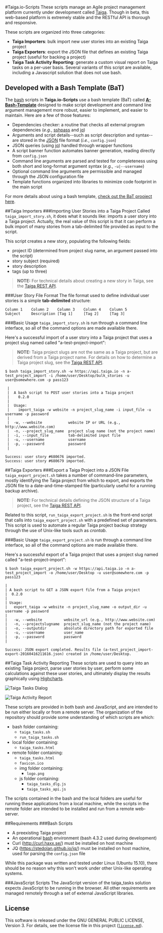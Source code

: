 #Taiga.io-Scripts
These scripts manage an Agile project management platform currently under development called [Taiga](http://taiga.io "Taiga project management platform"). 
Though in beta, this web-based platform is extremely stable and the RESTful API is thorough and responsive.

These scripts are organized into three categories:

- **Taiga Importers**: bulk import new user stories into an existing Taiga project
- **Taiga Exporters**: export the JSON file that defines an existing Taiga project (useful for backing a project)
- **Taiga Task Activity Reporting**: generate a custom visual report on Taiga tasks on a per-user basis. Several variants of this script are available, including a Javascript solution that does not use bash.

## Developed with a Bash Template (BaT)

The [bash](https://en.wikipedia.org/wiki/Bash_%28Unix_shell%29) scripts in **Taiga.io-Scripts** use a bash template (BaT) called **[A-Bash-Template](https://github.com/richbl/a-bash-template)** designed to make script development and command line argument management more robust, easier to implement, and easier to maintain. Here are a few of those features:

- Dependencies checker: a routine that checks all external program dependencies (*e.g.*, [sshpass](http://linux.die.net/man/1/sshpass) and [jq](https://stedolan.github.io/jq/))
- Arguments and script details--such as script description and syntax--are stored in the [JSON](http://www.json.org/) file format (*i.e.*, `config.json`)
- JSON queries (using [jq](https://stedolan.github.io/jq/)) handled through wrapper functions
- A script banner function automates banner generation, reading directly from `config.json`
- Command line arguments are parsed and tested for completeness using both short and long-format argument syntax (*e.g.*, `-u|--username`)
- Optional command line arguments are permissible and managed through the JSON configuration file
- Template functions organized into libraries to minimize code footprint in the main script

For more details about using a bash template, [check out the BaT prooject here](https://github.com/richbl/a-bash-template).

##Taiga Importers
###Importing User Stories into a Taiga Project
Called `taiga_import_story.sh`, it does what it sounds like: imports a user story into a Taiga project. Actually, the real value of this script is that it can perform a bulk import of many stories from a tab-delimited file provided as input to the script.

This script creates a new story, populating the following fields:

- project ID (determined from project slug name, an argument passed into the script)
- story subject (required)
- story description
- tags (up to three)

> **NOTE:** For technical details about creating a new story in Taiga, see the [Taiga REST API](https://taigaio.github.io/taiga-doc/dist/api.html#user-stories-create).

###User Story File Format
The file format used to define individual user stories is a simple **tab-delimited** structure:

	Column 1	Column 2	Column 3	Column 4	Column 5
	Subject	    Description	[Tag 1]	    [Tag 2]	    [Tag 3]

###Basic Usage
`taiga_import_story.sh` is run through a command line interface, so all of the command options are made available there.

Here's a successful import of a user story into a Taiga project that uses a project slug named called "a-test-project-import":

>**NOTE:** Taiga project slugs are not the same as a Taiga project, but are derived from a Taiga project name. For details on how to determine a Taiga project slug, see the [Taiga REST API](https://taigaio.github.io/taiga-doc/dist/api.html#_projects).

	$ bash taiga_import_story.sh -w https://api.taiga.io -n a-test_project_import -i /home/user/Desktop/bulk_stories -u user@somewhere.com -p pass123
	
	 |
	 |  A bash script to POST user stories into a Taiga project
	 |    0.2.0
	 |
	 |  Usage:
	 |    import_taiga -w website -n project_slug_name -i input_file -u username -p password
	 |
	 |  -w, --website            website IP or URL (e.g., http://www.website.com)
	 |  -n, --project_slug_name  project slug name (not the project name)
	 |  -i, --input_file         tab-delimited input file
	 |  -u, --username           username
	 |  -p, --password           password
	 |
	
	Success: user story #680676 imported.
	Success: user story #680679 imported.


##Taiga Exporters
###Export a Taiga Project into a JSON File
`taiga_export_project.sh` takes a number of command-line parameters, mostly identifying the Taiga project from which to export, and exports the JSON file to a date-and-time-stamped file (particularly useful for a running backup archive).

>**NOTE:** For technical details defining the JSON structure of a Taiga project, see the [Taiga REST API](https://taigaio.github.io/taiga-doc/dist/api.html#export-import-export-dump).

Related to this script, `run_taiga_export_project.sh` is the front-end script that calls into `taiga_export_project.sh` with a predefined set of parameters. This script is used to automate a regular Taiga project backup strategy through the use of Unix-like tools such as *crontab*.

###Basic Usage
`taiga_export_project.sh` is run through a command line interface, so all of the command options are made available there.

Here's a successful export of a Taiga project that uses a project slug named called "a-test-project-import":

	$ bash taiga_export_project.sh -w https://api.taiga.io -n a-test_project_import -o /home/user/Desktop -u user@somewhere.com -p pass123
	
	|
	| A bash script to GET a JSON export file from a Taiga project
	|  0.2.0
	|
	| Usage:
	|   export_taiga -w website -n project_slug_name -o output_dir -u username -p password
	|
	|   -w, --website          website_url (e.g., http://www.website.com)
	|   -n, --projectslugname  project_slug_name (not the project name)
	|   -o, --outputdir        absolute directory path for exported file
	|   -u, --username         user_name
	|   -p, --password         password
	|
	
	Success: JSON export completed. Results file (a-test_project_import-export-20160416211616.json) created in /home/user/Desktop.


##Taiga Task Activity Reporting
These scripts are used to query into an existing Taiga project, parse user stories by user, perform some calculations against these user stories, and ultimately display the results graphically using [Highcharts](http://www.highcharts.com/ "Highcharts").

![Taiga Tasks Dialog](https://cloud.githubusercontent.com/assets/10182110/10569041/f15dd306-75d4-11e5-9cee-34c375c5c01d.png "Taiga Tasks Dialog")

![Taiga Activity Report](https://raw.githubusercontent.com/richbl/taiga.io-scripts/master/taiga_tasks_activity_report.png "Taiga Activity Report")

These scripts are provided in both bash and JavaScript, and are intended to be run either locally or from a remote server. The organization of the repository should provide some understanding of which scripts are which:

- bash folder containing:
	- `taiga_tasks.sh`
	- `run_taiga_tasks.sh`
- local folder containing:
	- `taiga_tasks.html`
- remote folder containing:
	- `taiga_tasks.html`
	- `favicon.ico`
	- img folder containing:
		- `logo.png`
	- js folder containing:
		- `taiga_tasks_dlg.js`
		- `taiga_tasks_api.js`

The scripts contained in the bash and the local folders are useful for running these applications from a local machine, while the scripts in the remote folder are intended to be installed and run from a remote web-server.

##Requirements
###Bash Scripts

 - A preexisting Taiga project
 - An operational [bash](https://en.wikipedia.org/wiki/Bash_%28Unix_shell%29) environment (bash 4.3.2 used during development)
 - Curl (http://curl.haxx.se/) must be installed on host machine
 - JQ (https://stedolan.github.io/jq/) must be installed on host machine, used for parsing the `config.json` file

While this package was written and tested under Linux (Ubuntu 15.10), there should be no reason why this won't work under other Unix-like operating systems.

###JavaScript Scripts
The JavaScript version of the taiga_tasks solution expects JavaScript to be running in the browser. All other requirements are managed remotely through a set of external JavaScript libraries.

## License
This software is released under the GNU GENERAL PUBLIC LICENSE, Version 3. For details, see the license file in this project ([`license.md`](https://github.com/richbl/taiga-scripts/blob/master/LICENSE "License")).
